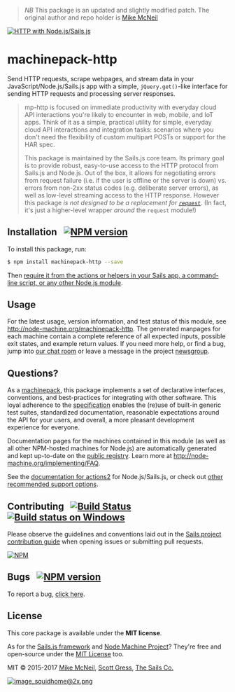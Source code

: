 > *NB* This package is an updated and slightly modified patch. The original author and repo holder is [Mike McNeil](https://github.com/mikermcneil)

[![HTTP with Node.js/Sails.js](https://camo.githubusercontent.com/9e49073459ed4e0e2687b80eaf515d87b0da4a6b/687474703a2f2f62616c64657264617368792e6769746875622e696f2f7361696c732f696d616765732f6c6f676f2e706e67)](https://sailsjs.com)

# machinepack-http

Send HTTP requests, scrape webpages, and stream data in your JavaScript/Node.js/Sails.js app with a simple, `jQuery.get()`-like interface for sending HTTP requests and processing server responses.


> mp-http is focused on immediate productivity with everyday cloud API interactions you're likely to encounter in web, mobile, and IoT apps.  Think of it as a simple, practical utility for simple, everyday cloud API interactions and integration tasks: scenarios where you don't need the flexibility of custom multipart POSTs or support for the HAR spec.
>
> This package is maintained by the Sails.js core team.  Its primary goal is to provide robust, easy-to-use access to the HTTP protocol from Sails.js and Node.js.  Out of the box, it allows for negotiating errors from request failure (i.e. if the user is offline or the server is down) vs. errors from non-2xx status codes (e.g. deliberate server errors), as well as low-level streaming access to the HTTP response.  However this package _is not designed to be a replacement for [`request`](https://npmjs.com/package/request)_.  (In fact, it's just a higher-level wrapper _around_ the `request` module!)


## Installation &nbsp; [![NPM version](https://badge.fury.io/js/machinepack-http.svg)](http://badge.fury.io/js/machinepack-http)

To install this package, run:

```bash
$ npm install machinepack-http --save
```

Then [require it from the actions or helpers in your Sails app, a command-line script, or any other Node.js module](http://node-machine.org/machinepack-http).

## Usage

For the latest usage, version information, and test status of this module, see <a href="http://node-machine.org/machinepack-http" title="Send an HTTP request. (for node.js/sails.js)">http://node-machine.org/machinepack-http</a>.  The generated manpages for each machine contain a complete reference of all expected inputs, possible exit states, and example return values.  If you need more help, or find a bug, jump into [our chat room](https://gitter.im/balderdashy/sails) or leave a message in the project [newsgroup](https://groups.google.com/forum/?hl=en#!forum/sailsjs).


## Questions?

As a [machinepack](http://node-machine.org/machinepacks), this package implements a set of declarative interfaces, conventions, and best-practices for integrating with other software.  This loyal adherence to the [specification](http://node-machine.org/spec) enables the (re)use of built-in generic test suites, standardized documentation, reasonable expectations around the API for your users, and overall, a more pleasant development experience for everyone.

Documentation pages for the machines contained in this module (as well as all other NPM-hosted machines for Node.js) are automatically generated and kept up-to-date on the <a href="http://node-machine.org" title="Public machine registry for Node.js">public registry</a>.
Learn more at <a href="http://node-machine.org/implementing/FAQ" title="Machine Project FAQ (for implementors)">http://node-machine.org/implementing/FAQ</a>.

See the [documentation for actions2](http://sailsjs.com/documentation/concepts/actions-and-controllers) for Node.js/Sails.js, or check out [other recommended support options](http://sailsjs.com/support).


## Contributing &nbsp; [![Build Status](https://travis-ci.org/mikermcneil/machinepack-http.svg?branch=master)](https://travis-ci.org/mikermcneil/machinepack-http) &nbsp; [![Build status on Windows](https://ci.appveyor.com/api/projects/status/u0i1o62tsw6ymbjd/branch/master?svg=true)](https://ci.appveyor.com/project/mikermcneil/machinepack-http/branch/master)

Please observe the guidelines and conventions laid out in the [Sails project contribution guide](http://sailsjs.com/documentation/contributing) when opening issues or submitting pull requests.

[![NPM](https://nodei.co/npm/machinepack-http.png?downloads=true)](http://npmjs.com/package/machinepack-http)


## Bugs &nbsp; [![NPM version](https://badge.fury.io/js/machinepack-http.svg)](http://npmjs.com/package/machinepack-http)

To report a bug, [click here](http://sailsjs.com/bugs).


## License

This core package is available under the **MIT license**.

As for the [Sails.js framework](http://sailsjs.com) and [Node Machine Project](http://node-machine.org)?  They're free and open-source under the [MIT License](http://sailsjs.com/license) too.


MIT &copy; 2015-2017 [Mike McNeil](http://twitter.com/mikermcneil), [Scott Gress](https://twitter.com/sgress454), [The Sails Co.](https://sailsjs.com/about)


[![image_squidhome@2x.png](http://i.imgur.com/RIvu9.png)](https://sailsjs.com)
